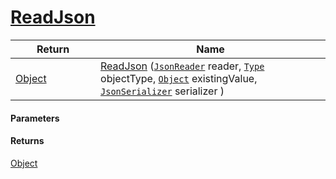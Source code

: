 # [ReadJson](./RectangleFConverter--ReadJson.md)



| Return<div><a href="#"><img width=225></a></div> | Name<div><a href="#"><img width=525></a></div> | 
| --- | --- | 
| [Object](https://docs.microsoft.com/en-us/dotnet/api/System.Object) | [ReadJson](./RectangleFConverter--ReadJson.md) ([`JsonReader`](./RectangleFConverter--ReadJson.md) reader, [`Type`](https://docs.microsoft.com/en-us/dotnet/api/System.Type) objectType, [`Object`](https://docs.microsoft.com/en-us/dotnet/api/System.Object) existingValue, [`JsonSerializer`](./RectangleFConverter--ReadJson.md) serializer ) | 


#### Parameters

#### Returns
[Object](https://docs.microsoft.com/en-us/dotnet/api/System.Object)<br>
